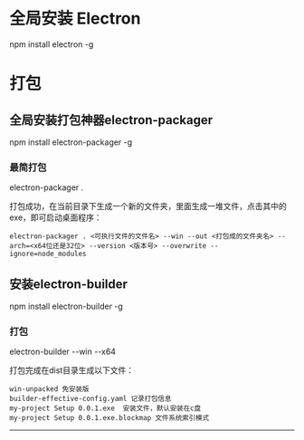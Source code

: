 
# 全局安装 Electron 

npm install electron -g

## 




# 打包

## 全局安装打包神器electron-packager

npm install electron-packager -g

### 最简打包

electron-packager .

打包成功，在当前目录下生成一个新的文件夹，里面生成一堆文件，点击其中的exe，即可启动桌面程序：

```
electron-packager . <可执行文件的文件名> --win --out <打包成的文件夹名> --arch=<x64位还是32位> --version <版本号> --overwrite --ignore=node_modules
```


## 安装electron-builder

npm install electron-builder -g

### 打包

electron-builder --win --x64

打包完成在dist目录生成以下文件：

```
win-unpacked 免安装版
builder-effective-config.yaml 记录打包信息
my-project Setup 0.0.1.exe  安装文件，默认安装在c盘
my-project Setup 0.0.1.exe.blockmap 文件系统索引模式
```



---